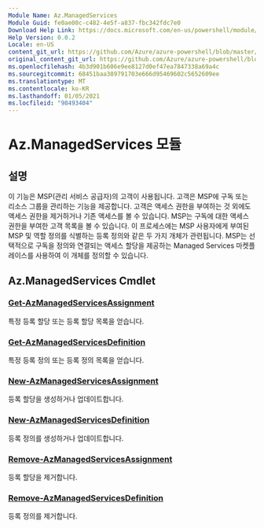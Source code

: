 ```yaml
---
Module Name: Az.ManagedServices
Module Guid: fe0ae00c-c482-4e5f-a837-fbc342fdc7e0
Download Help Link: https://docs.microsoft.com/en-us/powershell/module/az.managedservices
Help Version: 0.0.2
Locale: en-US
content_git_url: https://github.com/Azure/azure-powershell/blob/master/src/ManagedServices/ManagedServices/help/Az.ManagedServices.md
original_content_git_url: https://github.com/Azure/azure-powershell/blob/master/src/ManagedServices/ManagedServices/help/Az.ManagedServices.md
ms.openlocfilehash: 4b3d901b606e9ee8127d0ef47ea7847338a69a4c
ms.sourcegitcommit: 68451baa389791703e666d95469602c5652609ee
ms.translationtype: MT
ms.contentlocale: ko-KR
ms.lasthandoff: 01/05/2021
ms.locfileid: "98493404"
---
```

# Az.ManagedServices 모듈
## 설명
이 기능은 MSP(관리 서비스 공급자)의 고객이 사용됩니다. 고객은 MSP에 구독 또는 리소스 그룹을 관리하는 기능을 제공합니다. 고객은 액세스 권한을 부여하는 것 외에도 액세스 권한을 제거하거나 기존 액세스를 볼 수 있습니다. MSP는 구독에 대한 액세스 권한을 부여한 고객 목록을 볼 수 있습니다. 이 프로세스에는 MSP 사용자에게 부여된 MSP 및 역할 정의를 식별하는 등록 정의와 같은 두 가지 개체가 관련됩니다. MSP는 선택적으로 구독을 정의와 연결되는 액세스 할당을 제공하는 Managed Services 마켓플레이스를 사용하여 이 개체를 정의할 수 있습니다.

## Az.ManagedServices Cmdlet
### [Get-AzManagedServicesAssignment](Get-AzManagedServicesAssignment.md)
특정 등록 할당 또는 등록 할당 목록을 얻습니다.

### [Get-AzManagedServicesDefinition](Get-AzManagedServicesDefinition.md)
특정 등록 정의 또는 등록 정의 목록을 얻습니다.

### [New-AzManagedServicesAssignment](New-AzManagedServicesAssignment.md)
등록 할당을 생성하거나 업데이트합니다.

### [New-AzManagedServicesDefinition](New-AzManagedServicesDefinition.md)
등록 정의를 생성하거나 업데이트합니다.

### [Remove-AzManagedServicesAssignment](Remove-AzManagedServicesAssignment.md)
등록 할당을 제거합니다.

### [Remove-AzManagedServicesDefinition](Remove-AzManagedServicesDefinition.md)
등록 정의를 제거합니다.
